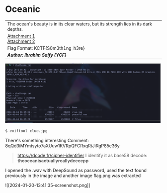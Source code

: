 # Oceanic
|   |
|---|
|The ocean's beauty is in its clear waters, but its strength lies in its dark depths.|
|[Attachment 1](https://drive.google.com/file/d/1AUkb75vryU1bMce4i3dvm1fLM8ZPjnH6/view?usp=sharing)  <br>[Attachment 2](https://drive.google.com/file/d/1hPSdx_2bcyrQyN6H93SllQTBfpL3Pb7f/view?usp=sharing)|
|Flag Format: KCTF{S0m3th1ng_h3re}|
|_**Author: Ibrahim Saify {YCF}**_|

<img src="7z.png" width="500"/>

```bash
$ exiftool clue.jpg
```

There's something interesting
Comment:  8qQd3iMYmtsyto7aXUuw1KVRpQFCRxqRtJiRgP85e36y


> https://dcode.fr/cipher-identifier
> I identify it as base58
> decode: **theoceanisactuallyreallydeeeepp**

I opened the .wav with DeepSound as password, used the text found previously in the image and another image flag.png was extracted


![[2024-01-20-13:41:35-screenshot.png]]

